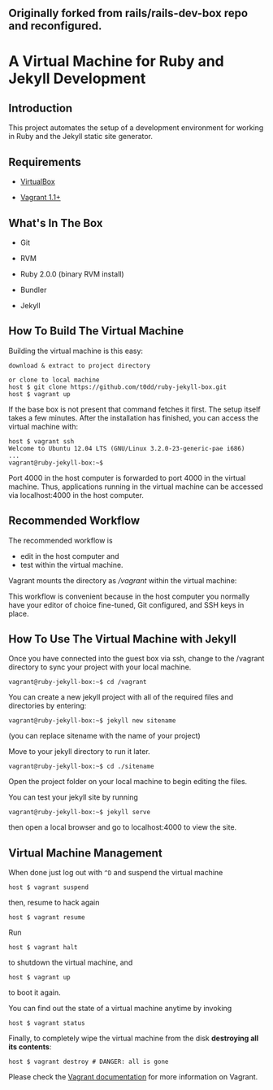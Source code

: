 ## **Originally forked from rails/rails-dev-box repo and reconfigured.**

# A Virtual Machine for Ruby and Jekyll Development

## Introduction

This project automates the setup of a development environment for working in Ruby and the Jekyll static site generator.


## Requirements

* [VirtualBox](https://www.virtualbox.org)

* [Vagrant 1.1+](http://vagrantup.com)

## What's In The Box

* Git

* RVM

* Ruby 2.0.0 (binary RVM install)

* Bundler

* Jekyll

## How To Build The Virtual Machine

Building the virtual machine is this easy:

    download & extract to project directory

    or clone to local machine
    host $ git clone https://github.com/t0dd/ruby-jekyll-box.git
    host $ vagrant up

If the base box is not present that command fetches it first. 
The setup itself takes a few minutes. 
After the installation has finished, you can access the virtual machine with:

    host $ vagrant ssh
    Welcome to Ubuntu 12.04 LTS (GNU/Linux 3.2.0-23-generic-pae i686)
    ...
    vagrant@ruby-jekyll-box:~$

Port 4000 in the host computer is forwarded to port 4000 in the virtual machine. 
Thus, applications running in the virtual machine can be accessed via localhost:4000 in the host computer.



## Recommended Workflow

The recommended workflow is

* edit in the host computer and
* test within the virtual machine.

Vagrant mounts the directory as _/vagrant_ within the virtual machine:

This workflow is convenient because in the host computer you normally have your editor of choice fine-tuned, Git configured, and SSH keys in place.

## How To Use The Virtual Machine with Jekyll

Once you have connected into the guest box via ssh, change to the /vagrant directory to sync your project with your local machine.

    vagrant@ruby-jekyll-box:~$ cd /vagrant

You can create a new jekyll project with all of the required files and directories by entering:

    vagrant@ruby-jekyll-box:~$ jekyll new sitename

(you can replace sitename with the name of your project)

Move to your jekyll directory to run it later.

    vagrant@ruby-jekyll-box:~$ cd ./sitename

Open the project folder on your local machine to begin editing the files.

You can test your jekyll site by running 

    vagrant@ruby-jekyll-box:~$ jekyll serve
    
then open a local browser and go to localhost:4000 to view the site.

## Virtual Machine Management

When done just log out with `^D` and suspend the virtual machine

    host $ vagrant suspend

then, resume to hack again

    host $ vagrant resume

Run

    host $ vagrant halt

to shutdown the virtual machine, and

    host $ vagrant up

to boot it again.

You can find out the state of a virtual machine anytime by invoking

    host $ vagrant status

Finally, to completely wipe the virtual machine from the disk **destroying all its contents**:

    host $ vagrant destroy # DANGER: all is gone

Please check the [Vagrant documentation](http://vagrantup.com/v1/docs/index.html) for more information on Vagrant.
